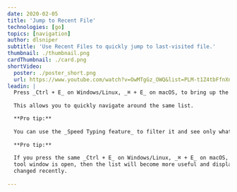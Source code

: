 ```yaml
---
date: 2020-02-05
title: 'Jump to Recent File'
technologies: [go]
topics: [navigation]
author: dlsniper
subtitle: 'Use Recent Files to quickly jump to last-visited file.'
thumbnail: ./thumbnail.png
cardThumbnail: ./card.png
shortVideo:
  poster: ./poster_short.png
  url: https://www.youtube.com/watch?v=OwMTgGz_OWQ&list=PLM-t1Z4tbFfnXnghmtk6WVz10_pivOw25&index=5&t=0s
leadin: |
  Press _Ctrl + E_ on Windows/Linux, _⌘ + E_ on macOS, to bring up the _Recent Files_ tool window.
  
  This allows you to quickly navigate around the same list.

  **Pro tip:**
  
  You can use the _Speed Typing feature_ to filter it and see only what you need.
  
  **Pro tip:**
  
  If you press the same _Ctrl + E_ on Windows/Linux, _⌘ + E_ on macOS, shortcut while the _Recent Files_
  tool window is open, then the list will become more useful and display only the files that have been
  changed recently.
  
---
```

